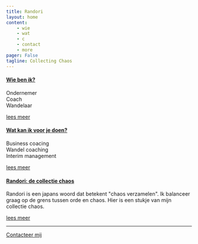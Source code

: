 ```yaml
---
title: Randori
layout: home
content:
    - wie
    - wat
    - c
    - contact
    - more
pager: False
tagline: Collecting Chaos
---
```


<!--meta http-equiv="Refresh" content="1; url=/wie.html"-->


<div class="row">

<div class="col-md-4">
    <h4><a href="/wie.html">Wie ben ik?</a></h4>
    <p>
    Ondernemer<br/>
    Coach<br/>
    Wandelaar<br/>
    </p>
    <p><a href="/wie.html">lees meer</a> </p>
</div>

<div class="col-md-4">
    <h4><a href="/wat.html">Wat kan ik voor je doen?</a></h4>
    <p>
    Business coacing<br/>
    Wandel coaching<br/>
    Interim management<br/>
    </p>
    <p><a href="/wat.html">lees meer</a> </p>
</div>

<div class="col-md-4">
    <h4><a href="/c/">Randori: de collectie chaos</a></h4>
    <p>
    Randori is een japans woord dat betekent "chaos verzamelen". Ik balanceer graag op de grens tussen orde en chaos. Hier is een stukje van mijn collectie chaos.
    </p>  
    <p><a href="/c/">lees meer</a> </p>
</div>

</div>

<hr class="half-rule">


<div class="row">
  <div class="col-md-8 col-md-offset-2 text-center">
    <p class="lead"><a href="/contact.html">Contacteer mij</a></p>  
  </div>
</div>
